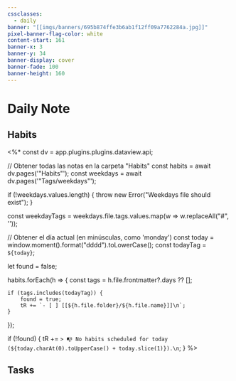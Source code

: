```yaml
---
cssclasses:
  - daily
banner: "[[imgs/banners/695b874ffe3b6ab1f12ff09a7762284a.jpg]]"
pixel-banner-flag-color: white
content-start: 161
banner-x: 3
banner-y: 34
banner-display: cover
banner-fade: 100
banner-height: 160
---
```

# Daily Note

## Habits

<%*
const dv = app.plugins.plugins.dataview.api;

// Obtener todas las notas en la carpeta "Habits"
const habits = await dv.pages('"Habits"');
const weekdays = await dv.pages('"Tags/weekdays"');

if (!weekdays.values.length) {
	throw new Error("Weekdays file should exist");
}

const weekdayTags = weekdays.file.tags.values.map(w => w.replaceAll("#", ''));

// Obtener el día actual (en minúsculas, como 'monday')
const today = window.moment().format("dddd").toLowerCase();
const todayTag = `${today}`;

let found = false;

habits.forEach(h => {
	const tags = h.file.frontmatter?.days ?? [];

	if (tags.includes(todayTag)) {
		found = true;
		tR += `- [ ] [[${h.file.folder}/${h.file.name}]]\n`;
	}
});

if (!found) {
	tR += `> 📭 No habits scheduled for today (${today.charAt(0).toUpperCase() + today.slice(1)}).\n`;
}
%>

## Tasks

